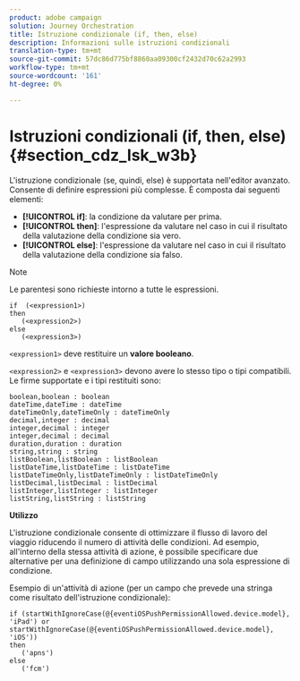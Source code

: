 ```yaml
---
product: adobe campaign
solution: Journey Orchestration
title: Istruzione condizionale (if, then, else)
description: Informazioni sulle istruzioni condizionali
translation-type: tm+mt
source-git-commit: 57dc86d775bf8860aa09300cf2432d70c62a2993
workflow-type: tm+mt
source-wordcount: '161'
ht-degree: 0%

---
```



# Istruzioni condizionali (if, then, else) {#section_cdz_lsk_w3b}

L&#39;istruzione condizionale (se, quindi, else) è supportata nell&#39;editor avanzato. Consente di definire espressioni più complesse. È composta dai seguenti elementi:

* **[!UICONTROL if]**: la condizione da valutare per prima.
* **[!UICONTROL then]**: l&#39;espressione da valutare nel caso in cui il risultato della valutazione della condizione sia vero.
* **[!UICONTROL else]**: l&#39;espressione da valutare nel caso in cui il risultato della valutazione della condizione sia falso.

>[!NOTE]
>
>Le parentesi sono richieste intorno a tutte le espressioni.

```
if  (<expression1>)
then
   (<expression2>)
else
   (<expression3>)
```

`<expression1>` deve restituire un  **valore booleano**.

`<expression2>` e  `<expression3>` devono avere lo stesso tipo o tipi compatibili. Le firme supportate e i tipi restituiti sono:

```
boolean,boolean : boolean
dateTime,dateTime : dateTime
dateTimeOnly,dateTimeOnly : dateTimeOnly
decimal,integer : decimal
integer,decimal : integer
integer,decimal : decimal
duration,duration : duration
string,string : string
listBoolean,listBoolean : listBoolean
listDateTime,listDateTime : listDateTime
listDateTimeOnly,listDateTimeOnly : listDateTimeOnly
listDecimal,listDecimal : listDecimal
listInteger,listInteger : listInteger
listString,listString : listString
```

**Utilizzo**

L&#39;istruzione condizionale consente di ottimizzare il flusso di lavoro del viaggio riducendo il numero di attività delle condizioni. Ad esempio, all&#39;interno della stessa attività di azione, è possibile specificare due alternative per una definizione di campo utilizzando una sola espressione di condizione.

Esempio di un&#39;attività di azione (per un campo che prevede una stringa come risultato dell&#39;istruzione condizionale):

```
if (startWithIgnoreCase(@{eventiOSPushPermissionAllowed.device.model}, 'iPad') or startWithIgnoreCase(@{eventiOSPushPermissionAllowed.device.model}, 'iOS'))
then
   ('apns')
else
   ('fcm')
```
